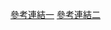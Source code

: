 [參考連結一](https://shengyu7697.github.io/std-unordered_set/)
[參考連結二](http://c.biancheng.net/view/7250.html)
